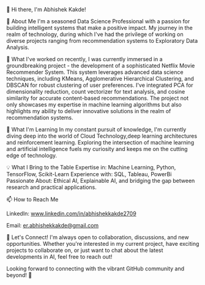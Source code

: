 👋 Hi there, I'm Abhishek Kakde!

🚀 About Me
I'm a seasoned Data Science Professional with a passion for building intelligent systems that make a positive impact. My journey in the realm of technology, during which I've had the privilege of working on diverse projects ranging from recommendation systems to Exploratory Data Analysis.

🔭 What I've worked on recently,
I was currently immersed in a groundbreaking project - the development of a sophisticated Netflix Movie Recommender System. This system leverages advanced data science techniques, including KMeans, Agglomerative Hierarchical Clustering, and DBSCAN for robust clustering of user preferences. I've integrated PCA for dimensionality reduction, count vectorizer for text analysis, and cosine similarity for accurate content-based recommendations. The project not only showcases my expertise in machine learning algorithms but also highlights my ability to deliver innovative solutions in the realm of recommendation systems.

🌱 What I'm Learning
In my constant pursuit of knowledge, I'm currently diving deep into the world of  Cloud Technology,deep learning architectures and reinforcement learning. Exploring the intersection of machine learning and artificial intelligence fuels my curiosity and keeps me on the cutting edge of technology.

💡 What I Bring to the Table
Expertise in: Machine Learning, Python, TensorFlow, Scikit-Learn
Experience with: SQL, Tableau, PowerBi
Passionate About: Ethical AI, Explainable AI, and bridging the gap between research and practical applications.

📫 How to Reach Me

LinkedIn: www.linkedin.com/in/abhishekkakde2709

Email: er.abhishekkakde@gmail.com

🤝 Let's Connect!
I'm always open to collaboration, discussions, and new opportunities. Whether you're interested in my current project, have exciting projects to collaborate on, or just want to chat about the latest developments in AI, feel free to reach out!

Looking forward to connecting with the vibrant GitHub community and beyond! 🚀
